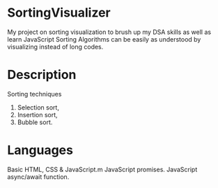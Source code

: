 # SortingVisualizer
My project on sorting visualization to brush up my DSA skills as well as learn JavaScript
Sorting Algorithms can be easily as understood by visualizing instead of long codes.

# Description
Sorting techniques 
1. Selection sort,
2. Insertion sort,
3. Bubble sort.

# Languages
Basic HTML, CSS & JavaScript.m
JavaScript promises.
JavaScript async/await function.
